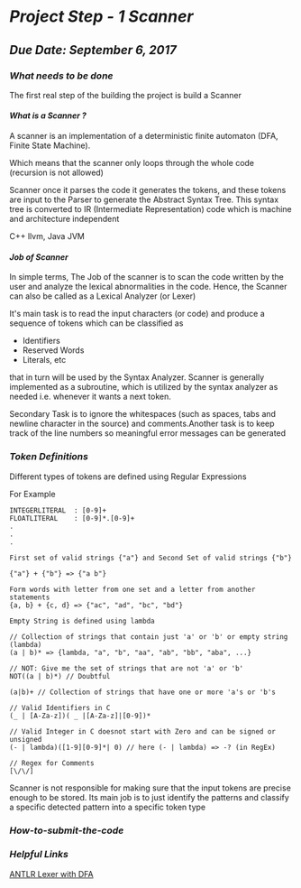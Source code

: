 # ***Project Step - 1 Scanner***
## ***Due Date: September 6, 2017***

### ***What needs to be done***
The first real step of the building the project is build a Scanner

#### ***What is a Scanner ?***
A scanner is an implementation of a deterministic finite automaton (DFA, Finite State Machine).

Which means that the scanner only loops through the whole code (recursion is not allowed)

Scanner once it parses the code it generates the tokens, and these tokens are input to the Parser to generate the Abstract Syntax Tree. This syntax tree is converted to IR (Intermediate Representation) code which is machine and architecture independent

C++ llvm, Java JVM

#### ***Job of Scanner***

In simple terms, The Job of the scanner is to scan the code written by the user and analyze the lexical abnormalities in the code. Hence, the Scanner can also be called as a Lexical Analyzer (or Lexer)

It's main task is to read the input characters (or code) and produce a sequence of tokens which can be classified as
* Identifiers
* Reserved Words
* Literals, etc

that in turn will be used by the Syntax Analyzer. Scanner is generally implemented as a subroutine, which is utilized by the syntax analyzer as needed i.e. whenever it wants a next token.

Secondary Task is to ignore the whitespaces (such as spaces, tabs and newline character in the source) and comments.Another task is to keep track of the line numbers so meaningful error messages can be generated

### ***Token Definitions***
Different types of tokens are defined using Regular Expressions

For Example
```g4
INTEGERLITERAL  : [0-9]+
FLOATLITERAL    : [0-9]*.[0-9]+
.
.
.
```

```regex
First set of valid strings {"a"} and Second Set of valid strings {"b"}

{"a"} + {"b"} => {"a b"}

Form words with letter from one set and a letter from another statements
{a, b} + {c, d} => {"ac", "ad", "bc", "bd"}

Empty String is defined using lambda

// Collection of strings that contain just 'a' or 'b' or empty string (lambda)
(a | b)* => {lambda, "a", "b", "aa", "ab", "bb", "aba", ...}

// NOT: Give me the set of strings that are not 'a' or 'b'
NOT((a | b)*) // Doubtful

(a|b)+ // Collection of strings that have one or more 'a's or 'b's

// Valid Identifiers in C
(_ | [A-Za-z])( _ |[A-Za-z]|[0-9])*

// Valid Integer in C doesnot start with Zero and can be signed or unsigned
(- | lambda)([1-9][0-9]*| 0) // here (- | lambda) => -? (in RegEx)

// Regex for Comments
[\/\/]

```

Scanner is not responsible for making sure that the input tokens are precise enough to be stored. Its main job is to just identify the patterns and classify a specific detected pattern into a specific token type

### ***How-to-submit-the-code***


### ***Helpful Links***
[ANTLR Lexer with DFA](http://web.mit.edu/dmaze/school/6.824/antlr-2.7.0/doc/lexer.html#dfacompare)

